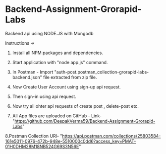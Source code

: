 # Backend-Assignment-Grorapid-Labs
Backend api using NODE.JS  with Mongodb 


Instructions =>

1. Install all NPM packages and dependencies.

2. Start application with  "node app.js"  command.

3. In Postman - Import "auth-post.postman_collection-grorapid-labs-backend.json" file extracted from zip file.

4. Now Create User Account using sign-up api request.

5. Then sign-in using api request.

6. Now try all ohter api requests of create post , delete-post etc.

7. All App files are uploaded on GitHub - Link- "https://github.com/DeepakVerma59/Backend-Assignment-Grorapid-Labs"

8.Postman Collection URl- "https://api.postman.com/collections/25803584-161e5011-0976-472b-948e-5510000c0dd6?access_key=PMAT-01H0DHM28M18NB524G69S3N56E"
